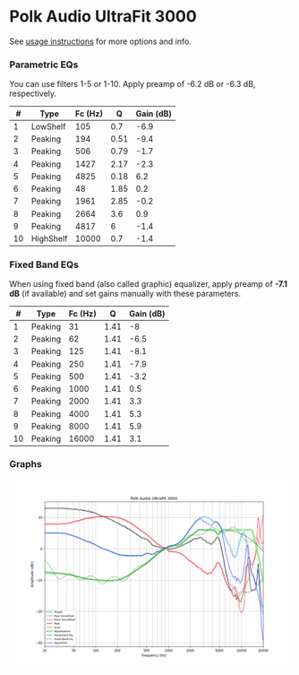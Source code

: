 # Polk Audio UltraFit 3000
See [usage instructions](https://github.com/jaakkopasanen/AutoEq#usage) for more options and info.

### Parametric EQs
You can use filters 1-5 or 1-10. Apply preamp of -6.2 dB or -6.3 dB, respectively.

|   # | Type      |   Fc (Hz) |    Q |   Gain (dB) |
|-----|-----------|-----------|------|-------------|
|   1 | LowShelf  |       105 | 0.7  |        -6.9 |
|   2 | Peaking   |       194 | 0.51 |        -9.4 |
|   3 | Peaking   |       506 | 0.79 |        -1.7 |
|   4 | Peaking   |      1427 | 2.17 |        -2.3 |
|   5 | Peaking   |      4825 | 0.18 |         6.2 |
|   6 | Peaking   |        48 | 1.85 |         0.2 |
|   7 | Peaking   |      1961 | 2.85 |        -0.2 |
|   8 | Peaking   |      2664 | 3.6  |         0.9 |
|   9 | Peaking   |      4817 | 6    |        -1.4 |
|  10 | HighShelf |     10000 | 0.7  |        -1.4 |

### Fixed Band EQs
When using fixed band (also called graphic) equalizer, apply preamp of **-7.1 dB** (if available) and set gains manually with these parameters.

|   # | Type    |   Fc (Hz) |    Q |   Gain (dB) |
|-----|---------|-----------|------|-------------|
|   1 | Peaking |        31 | 1.41 |        -8   |
|   2 | Peaking |        62 | 1.41 |        -6.5 |
|   3 | Peaking |       125 | 1.41 |        -8.1 |
|   4 | Peaking |       250 | 1.41 |        -7.9 |
|   5 | Peaking |       500 | 1.41 |        -3.2 |
|   6 | Peaking |      1000 | 1.41 |         0.5 |
|   7 | Peaking |      2000 | 1.41 |         3.3 |
|   8 | Peaking |      4000 | 1.41 |         5.3 |
|   9 | Peaking |      8000 | 1.41 |         5.9 |
|  10 | Peaking |     16000 | 1.41 |         3.1 |

### Graphs
![](./Polk%20Audio%20UltraFit%203000.png)
